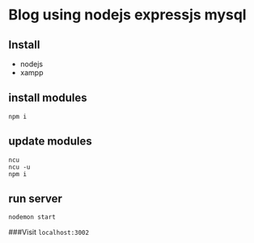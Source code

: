 # Blog using nodejs expressjs mysql




## Install 
- nodejs
- xampp

## install modules

````
npm i
````
## update modules

````
ncu
ncu -u
npm i
````

## run server

````
nodemon start
````
###Visit ``localhost:3002``
